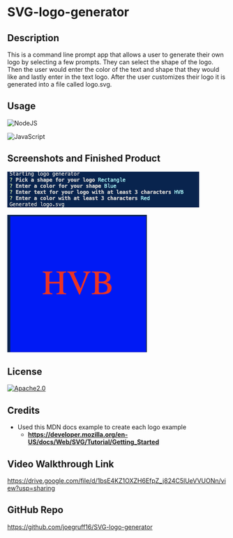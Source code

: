 # SVG-logo-generator

## Description

This is a command line prompt app that allows a user to generate their own logo by selecting a few prompts. They can select the shape of the logo. Then the user would enter the color of the text and shape that they would like and lastly enter in the text logo. After the user customizes their logo it is generated into a file called logo.svg.

## Usage

![NodeJS](https://img.shields.io/badge/node.js-6DA55F?style=for-the-badge&logo=node.js&logoColor=white)

![JavaScript](https://img.shields.io/badge/javascript-%23323330.svg?style=for-the-badge&logo=javascript&logoColor=%23F7DF1E)

## Screenshots and Finished Product

![FinishedProduct](./images/finished_product.png)

![FinishedLogo](./examples/created_example.png)

## License

[![Apache2.0](https://img.shields.io/badge/License-Apache_2.0-blue.svg)](https://opensource.org/licenses/Apache-2.0)

## Credits

- Used this MDN docs example to create each logo example
  - **<https://developer.mozilla.org/en-US/docs/Web/SVG/Tutorial/Getting_Started>**

## Video Walkthrough Link

<https://drive.google.com/file/d/1bsE4KZ1OXZH6EfpZ_j824C5lUeVVUONn/view?usp=sharing>

## GitHub Repo

<https://github.com/joegruff16/SVG-logo-generator>
